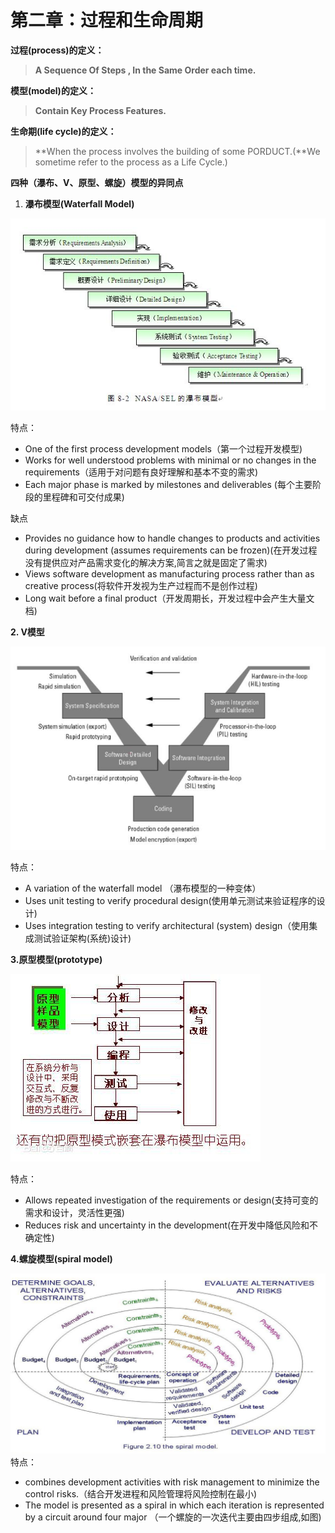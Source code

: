 # 第二章：过程和生命周期

**过程\(process\)的定义：**

> **A   Sequence Of  Steps , In the Same Order each time.**

**模型\(model\)的定义：**

> **Contain Key Process Features.**

**生命期\(life cycle\)的定义：**

> **When the process involves the building of some PORDUCT.\(**We sometime refer to the process as a Life Cycle.\)

**四种（瀑布、V、原型、螺旋）模型的异同点**

1. **瀑布模型\(Waterfall Model\)**

![](/assets/timg.jpeg)

特点：

* One of the first process development models（第一个过程开发模型\)
* Works for well understood problems with minimal or no changes in the requirements（适用于对问题有良好理解和基本不变的需求\)
* Each major phase is marked by milestones and deliverables \(每个主要阶段的里程碑和可交付成果\)

缺点

* Provides no guidance how to handle changes to products and activities during development \(assumes requirements can be frozen\)\(在开发过程没有提供应对产品需求变化的解决方案,简言之就是固定了需求\)
* Views software development as manufacturing process rather than as creative process\(将软件开发视为生产过程而不是创作过程\)
* Long wait before a final product（开发周期长，开发过程中会产生大量文档\)

**2. V模型**

![](/assets/timg-1.jpeg)

特点：

* A variation of the waterfall model    （瀑布模型的一种变体）
* Uses unit testing to verify procedural design\(使用单元测试来验证程序的设计\)
* Uses integration testing to verify architectural \(system\) design（使用集成测试验证架构\(系统\)设计\)

**3.原型模型\(prototype\)**

![](/assets/a8014c086e061d95fcce281b7bf40ad162d9ca0d.jpg)

特点：

* Allows repeated investigation of the requirements
   or design\(支持可变的需求和设计，灵活性更强\)
* Reduces risk and uncertainty in the development\(在开发中降低风险和不确定性\)

**4.螺旋模型\(spiral model\)**

![](/assets/sp.png)特点：

* combines development activities with risk management to minimize the control risks.（结合开发进程和风险管理将风险控制在最小\)
* The model is presented as a spiral in which each iteration is represented by a circuit around four major （一个螺旋的一次迭代主要由四步组成,如图\)



